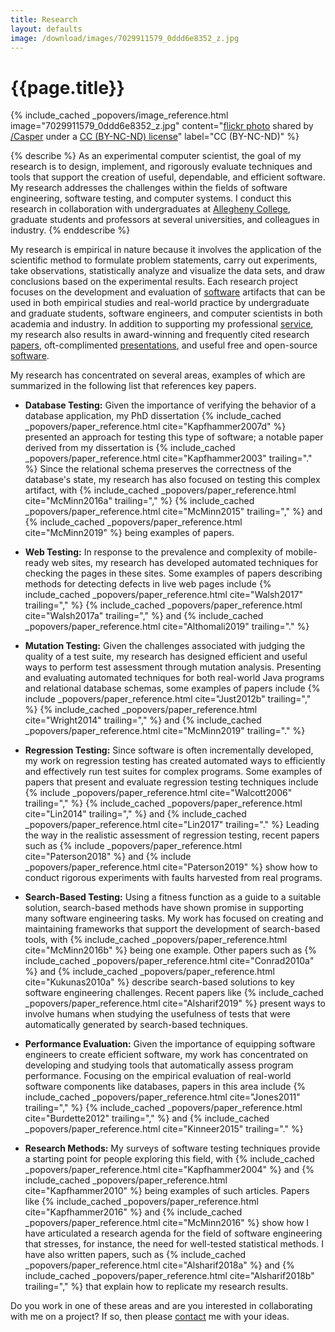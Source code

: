 ```yaml
---
title: Research
layout: defaults
image: /download/images/7029911579_0ddd6e8352_z.jpg
---
```


# {{page.title}}

<!-- include_cached header image -->
{% include_cached _popovers/image_reference.html image="7029911579_0ddd6e8352_z.jpg" content="<a title='Color Test #4a' target='_blank' href='http://flickr.com/photos/multichrome/7029911579'>flickr photo</a> shared by <a target='_blank' href='http://flickr.com/people/multichrome'>/Casper</a> under a <a target='_blank' href='http://creativecommons.org/licenses/by-nc-nd/2.0/'>CC (BY-NC-ND) license</a>" label="CC (BY-NC-ND)" %}

{% describe %}
As an experimental computer scientist, the goal of my research is to design,
implement, and rigorously evaluate techniques and tools that support the
creation of useful, dependable, and efficient software. My research addresses
the challenges within the fields of software engineering, software testing, and
computer systems. I conduct this research in collaboration with undergraduates
at [Allegheny College](http://www.allegheny.edu), graduate students and
professors at several universities, and colleagues in industry.
{% enddescribe %}

My research is empirical in nature because it involves the application of the
scientific method to formulate problem statements, carry out experiments, take
observations, statistically analyze and visualize the data sets, and draw
conclusions based on the experimental results. Each research project focuses on
the development and evaluation of [software]({{site.baseurl}}software/)
artifacts that can be used in both empirical studies and real-world practice by
undergraduate and graduate students, software engineers, and computer scientists
in both academia and industry. In addition to supporting my professional
[service]({{site.baseurl}}service/), my research also results in award-winning
and frequently cited research [papers]({{site.baseurl}}research/papers/),
oft-complimented [presentations]({{site.baseurl}}research/presentations/), and
useful free and open-source [software]({{site.baseurl}}software/).

My research has concentrated on several areas, examples of which are summarized
in the following list that references key papers.

<ul class="fa-ul">

<li><i class="fa-li fa fa-arrow-right"></i>

<b>Database Testing:</b> Given the importance of verifying the behavior of a
database application, my PhD dissertation {% include_cached
_popovers/paper_reference.html cite="Kapfhammer2007d" %} presented an approach
for testing this type of software; a notable paper derived from my dissertation
is {% include_cached _popovers/paper_reference.html cite="Kapfhammer2003"
trailing="." %} Since the relational schema preserves the correctness of the
database's state, my research has also focused on testing this complex
artifact, with {% include_cached _popovers/paper_reference.html
cite="McMinn2016a" trailing="," %} {% include_cached
_popovers/paper_reference.html cite="McMinn2015" trailing="," %} and {%
include_cached _popovers/paper_reference.html cite="McMinn2019" %} being
examples of papers. </li>
<p>

<li><i class="fa-li fa fa-arrow-right"></i>

<b>Web Testing:</b> In response to the prevalence and complexity of mobile-ready
web sites, my research has developed automated techniques for checking the pages
in these sites. Some examples of papers describing methods for detecting defects
in live web pages include {% include_cached _popovers/paper_reference.html
cite="Walsh2017" trailing="," %} {% include_cached
_popovers/paper_reference.html cite="Walsh2017a" trailing="," %} and {%
include_cached _popovers/paper_reference.html cite="Althomali2019" trailing="."
%}
</li>
<p>

<li><i class="fa-li fa fa-arrow-right"></i>

<b>Mutation Testing:</b> Given the challenges associated with judging the
quality of a test suite, my research has designed efficient and useful ways to
perform test assessment through mutation analysis. Presenting and evaluating
automated techniques for both real-world Java programs and relational database
schemas, some examples of papers include {% include
_popovers/paper_reference.html cite="Just2012b" trailing="," %} {%
include_cached _popovers/paper_reference.html cite="Wright2014" trailing="," %}
and {% include_cached _popovers/paper_reference.html cite="McMinn2019"
trailing="." %}
</li>
<p>

<li><i class="fa-li fa fa-arrow-right"></i>

<b>Regression Testing:</b> Since software is often incrementally developed, my
work on regression testing has created automated ways to efficiently and
effectively run test suites for complex programs. Some examples of papers that
present and evaluate regression testing techniques include {% include
_popovers/paper_reference.html cite="Walcott2006" trailing="," %} {%
include_cached _popovers/paper_reference.html cite="Lin2014" trailing="," %} and
{% include_cached _popovers/paper_reference.html cite="Lin2017" trailing="." %}
Leading the way in the realistic assessment of regression testing, recent papers
such as {% include _popovers/paper_reference.html cite="Paterson2018" %} and {%
include _popovers/paper_reference.html cite="Paterson2019" %} show how to
conduct rigorous experiments with faults harvested from real programs.
</li>
<p>

<li><i class="fa-li fa fa-arrow-right"></i>

<b>Search-Based Testing:</b> Using a fitness function as a guide to a suitable
solution, search-based methods have shown promise in supporting many software
engineering tasks. My work has focused on creating and maintaining frameworks
that support the development of search-based tools, with {% include_cached
_popovers/paper_reference.html cite="McMinn2016b" %} being one example. Other
papers such as {% include_cached _popovers/paper_reference.html
cite="Conrad2010a" %} and {% include_cached _popovers/paper_reference.html
cite="Kukunas2010a" %} describe search-based solutions to key software
engineering challenges. Recent papers like {% include_cached
_popovers/paper_reference.html cite="Alsharif2019" %} present ways to involve
humans when studying the usefulness of tests that were automatically
generated by search-based techniques.
</li>
<p>

<li><i class="fa-li fa fa-arrow-right"></i>

<b>Performance Evaluation:</b> Given the importance of equipping software
engineers to create efficient software, my work has concentrated on developing
and studying tools that automatically assess program performance. Focusing on
the empirical evaluation of real-world software components like databases,
papers in this area include {% include_cached _popovers/paper_reference.html
cite="Jones2011" trailing="," %} {% include_cached
_popovers/paper_reference.html cite="Burdette2012" trailing="," %} and {%
include_cached _popovers/paper_reference.html cite="Kinneer2015" trailing="." %}
</li>
<p>

<li><i class="fa-li fa fa-arrow-right"></i>

<b>Research Methods:</b> My surveys of software testing techniques provide a
starting point for people exploring this field, with {% include_cached
_popovers/paper_reference.html cite="Kapfhammer2004" %} and {% include_cached
_popovers/paper_reference.html cite="Kapfhammer2010" %} being examples of such
articles. Papers like {% include_cached _popovers/paper_reference.html
cite="Kapfhammer2016" %} and {% include_cached _popovers/paper_reference.html
cite="McMinn2016" %} show how I have articulated a research agenda for the field
of software engineering that stresses, for instance, the need for well-tested
statistical methods. I have also written papers, such as {% include_cached
_popovers/paper_reference.html cite="Alsharif2018a" %} and {% include_cached
_popovers/paper_reference.html cite="Alsharif2018b" trailing="," %} that explain
how to replicate my research results.
</li>
<p>

</ul>

Do you work in one of these areas and are you interested in collaborating with
me on a project? If so, then please [contact]({{site.baseurl}}contact/) me with
your ideas.
